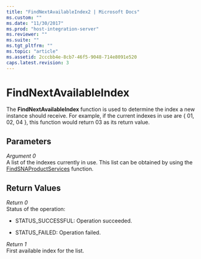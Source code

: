```yaml
---
title: "FindNextAvailableIndex2 | Microsoft Docs"
ms.custom: ""
ms.date: "11/30/2017"
ms.prod: "host-integration-server"
ms.reviewer: ""
ms.suite: ""
ms.tgt_pltfrm: ""
ms.topic: "article"
ms.assetid: 2cccbb4e-8cb7-46f5-9048-714e8091e520
caps.latest.revision: 3
---
```

# FindNextAvailableIndex
The **FindNextAvailableIndex** function is used to determine the index a new instance should receive. For example, if the current indexes in use are { 01, 02, 04 }, this function would return 03 as its return value.  
  
## Parameters  
 *Argument 0*  
 A list of the indexes currently in use. This list can be obtained by using the [FindSNAProductServices](../HIS2010/findsnaproductservices2.md) function.  
  
## Return Values  
 *Return 0*  
 Status of the operation:  
  
-   STATUS_SUCCESSFUL: Operation succeeded.  
  
-   STATUS_FAILED: Operation failed.  
  
 *Return 1*  
 First available index for the list.